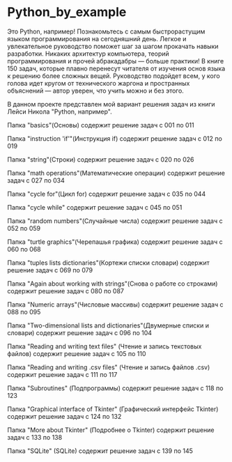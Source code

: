 # Python_by_example

Это Python, например! Познакомьтесь с самым быстрорастущим языком программирования на сегодняшний день. Легкое и увлекательное руководство поможет шаг за шагом прокачать навыки разработки. Никаких архитектур компьютера, теорий программирования и прочей абракадабры — больше практики! В книге 150 задач, которые плавно перенесут читателя от изучения основ языка к решению более сложных вещей. Руководство подойдет всем, у кого голова идет кругом от технического жаргона и пространных объяснений — автор уверен, что учить можно и без этого.

В данном проекте представлен мой вариант решения задач из книги Лейси Никола "Python, например".

Папка "basics"(Основы) содержит решение задач с 001 по 011

Папка "instruction 'if'"(Инструкция if) содержит решение задач с 012 по 019

Папка "string"(Строки) содержит решение задач с 020 по 026

Папка "math operations"(Математические операции) содержит решение задач с 027 по 034

Папка "cycle for"(Цикл for) содержит решение задач с 035 по 044

Папка "cycle while" содержит решение задач с 045 по 051

Папка "random numbers"(Случайные числа) содержит решение задач с 052 по 059

Папка "turtle graphics"(Черепашья графика) содержит решение задач с 060 по 068

Папка "tuples lists dictionaries"(Кортежи списки словари) содержит решение задач с 069 по 079

Папка "Again about working with strings"(Снова о работе со строками) содержит решение задач с 080 по 087

Папка "Numeric arrays"(Числовые массивы) содержит решение задач с 088 по 095

Папка "Two-dimensional lists and dictionaries"(Двумерные списки и словари) содержит решение задач с 096 по 104

Папка "Reading and writing text files" (Чтение и запись текстовых файлов) содержит решение задач с 105 по 110

Папка "Reading and writing .csv files" (Чтение и запись файлов .csv) содержит решение задач с 111 по 117

Папка "Subroutines" (Подпрограммы) содержит решение задач с 118 по 123

Папка "Graphical interface of Tkinter" (Графический интерфейс Tkinter) содержит решение задач с 124 по 132

Папка "More about Tkinter" (Подробнее о Tkinter) содержит решение задач с 133 по 138

Папка "SQLite" (SQLite) содержит решение задач с 139 по 145